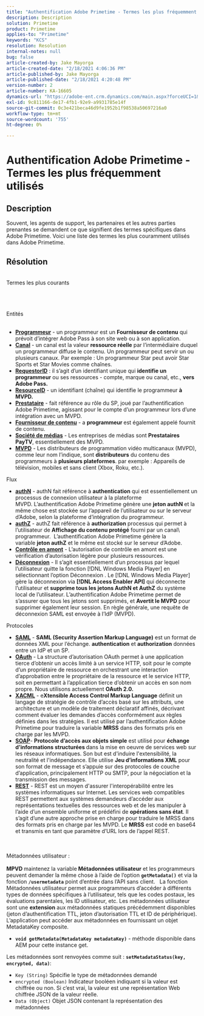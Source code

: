 ```yaml
---
title: "Authentification Adobe Primetime - Termes les plus fréquemment utilisés"
description: Description
solution: Primetime
product: Primetime
applies-to: "Primetime"
keywords: "KCS"
resolution: Resolution
internal-notes: null
bug: false
article-created-by: Jake Mayorga
article-created-date: "2/18/2021 4:06:36 PM"
article-published-by: Jake Mayorga
article-published-date: "2/18/2021 4:20:48 PM"
version-number: 2
article-number: KA-16605
dynamics-url: "https://adobe-ent.crm.dynamics.com/main.aspx?forceUCI=1&pagetype=entityrecord&etn=knowledgearticle&id=9ecbfd41-0372-eb11-a812-00224809aac7"
exl-id: 9c811166-de17-4fb1-92e9-a9931785e14f
source-git-commit: 0c3e421beca46d9fe1952b1f98538a50697216a0
workflow-type: tm+mt
source-wordcount: '755'
ht-degree: 0%

---
```


# Authentification Adobe Primetime - Termes les plus fréquemment utilisés

## Description


Souvent, les agents de support, les partenaires et les autres parties prenantes se demandent ce que signifient des termes spécifiques dans Adobe Primetime. Voici une liste des termes les plus couramment utilisés dans Adobe Primetime.


## Résolution

<br>Termes les plus courants<br><br>

<br><br>Entités<br><br>
- <u><b>Programmeur</b></u> - un programmeur est un <b>Fournisseur de contenu</b> qui prévoit d’intégrer Adobe Pass à son site web ou à son application.
- <u><b>Canal</b></u> - un canal est la valeur <b>ressource réelle</b> par l’intermédiaire duquel un programmeur diffuse le contenu. Un programmeur peut servir un ou plusieurs canaux. Par exemple : Un programmeur Star peut avoir Star Sports et Star Movies comme chaînes.
- <u><b>RequestorID</b></u> : il s’agit d’un identifiant unique qui <b>identifie un programmeur</b> ou ses ressources - compte, marque ou canal, etc., <b>vers Adobe Pass. </b>
- <u><b>ResourceID</b></u> - un identifiant (chaîne) qui identifie le programmeur <b>à MVPD. </b>
- <u><b>Prestataire</b></u> - fait référence au rôle du SP, joué par l’authentification Adobe Primetime, agissant pour le compte d’un programmeur lors d’une intégration avec un MVPD.
- <u><b>Fournisseur de contenu</b></u> - a <b>programmeur </b>est également appelé fournit de contenu.
- <u><b>Société de médias</b></u> - Les entreprises de médias sont <b>Prestataires PayTV</b>, essentiellement des MVPD.
- <u><b>MVPD</b></u> - Les distributeurs de programmation vidéo multicanaux (MVPD), comme leur nom l’indique, sont <b>distributeurs</b> du contenu des programmeurs à <b>plusieurs plateformes</b>. par exemple : Appareils de télévision, mobiles et sans client (Xbox, Roku, etc.).

Flux
- <u><b>authN</b></u> - authN fait référence à <b>authentication</b> qui est essentiellement un processus de connexion utilisateur à la plateforme MVPD. L’authentification Adobe Primetime génère une <b>jeton authN </b>et la même chose est stockée sur l’appareil de l’utilisateur ou sur le serveur d’Adobe, selon la plateforme d’intégration du programmeur.
- <u><b>authZ</b></u> - authZ fait référence à <b>authorization</b> processus qui permet à l’utilisateur de <b>Affichage du contenu protégé</b> fourni par un canal\ programmeur.  L’authentification Adobe Primetime génère la variable <b>jeton authZ</b> et le même est stocké sur le serveur d’Adobe.
- <u><b>Contrôle en amont</b></u> - L’autorisation de contrôle en amont est une vérification d’autorisation légère pour plusieurs ressources.
- <u><b>Déconnexion</b></u> - Il s’agit essentiellement d’un processus par lequel l’utilisateur quitte la fonction [!DNL Windows Media Player] en sélectionnant l’option Déconnexion . Le [!DNL Windows Media Player] gère la déconnexion via <b>[!DNL Access Enabler API]</b> qui déconnecte l’utilisateur et <b>supprime tous les jetons AuthN et AuthZ</b> du système local de l’utilisateur. L’authentification Adobe Primetime permet de s’assurer que tous les jetons sont supprimés, et <b>Avertit le MVPD</b> pour supprimer également leur session. En règle générale, une requête de déconnexion SAML est envoyée à l’IdP (MVPD).



Protocoles
- <b><u>SAML</u></b> - <b>SAML (Security Assertion Markup Language)</b> est un format de données XML pour l’échange. <b>authentication</b> et <b>authorization</b> données entre un IdP et un SP.
- <u><b>OAuth</b></u> - La structure d’autorisation OAuth permet à une application tierce d’obtenir un accès limité à un service HTTP, soit pour le compte d’un propriétaire de ressource en orchestrant une interaction d’approbation entre le propriétaire de la ressource et le service HTTP, soit en permettant à l’application tierce d’obtenir un accès en son nom propre. Nous utilisons actuellement <b>OAuth 2.0.</b>
- <b><u>XACML</u></b> - e<b>Xtensible Access Control Markup Language</b> définit un langage de stratégie de contrôle d’accès basé sur les attributs, une architecture et un modèle de traitement déclaratif affinés, décrivant comment évaluer les demandes d’accès conformément aux règles définies dans les stratégies. Il est utilisé par l’authentification Adobe Primetime pour traduire la variable <b>MRSS</b> dans des formats pris en charge par les MVPD.
- <b><u>SOAP</u></b>- <b>Protocole d’accès aux objets simple</b> est utilisé pour <b>échange d’informations structurées </b>dans la mise en oeuvre de services web sur les réseaux informatiques. Son but est d&#39;induire l&#39;extensibilité, la neutralité et l&#39;indépendance. Elle utilise <b>Jeu d’informations XML</b> pour son format de message et s’appuie sur des protocoles de couche d’application, principalement HTTP ou SMTP, pour la négociation et la transmission des messages.
- <u><b>REST</b></u> - REST est un moyen d&#39;assurer l&#39;interopérabilité entre les systèmes informatiques sur Internet. Les services web compatibles REST permettent aux systèmes demandeurs d’accéder aux représentations textuelles des ressources web et de les manipuler à l’aide d’un ensemble uniforme et prédéfini de <b>opérations sans état</b>. Il s’agit d’une autre approche prise en charge pour traduire le MRSS dans des formats pris en charge par les MVPD. Le <b>MRSS</b> est codé en base64 et transmis en tant que paramètre d’URL lors de l’appel REST.

<br><br>Métadonnées utilisateur :<br><br>
<b>MPVD </b>maintenez la variable<b> Métadonnées utilisateur</b> et les programmeurs peuvent demander la même chose à l’aide de l’option <b>`getMetadata()`</b> et via la fonction <b>`/usermetadata`</b> point d’entrée dans l’API sans client.   La fonction Métadonnées utilisateur permet aux programmeurs d’accéder à différents types de données spécifiques à l’utilisateur, tels que les codes postaux, les évaluations parentales, les ID utilisateur, etc. Les métadonnées utilisateur sont une <b>extension</b> aux métadonnées statiques précédemment disponibles (jeton d’authentification TTL, jeton d’autorisation TTL et ID de périphérique). L’application peut accéder aux métadonnées en fournissant un objet MetadataKey composite.

- <b>`void getMetadata(MetadataKey metadataKey)`</b> - méthode disponible dans AEM pour cette instance get.


Les métadonnées sont renvoyées comme suit : <b>`setMetadataStatus(key, encrypted, data)`</b>:

- `Key (String)` Spécifie le type de métadonnées demandé
- `encrypted (Boolean)` Indicateur booléen indiquant si la valeur est chiffrée ou non. Si c’est vrai, la valeur est une représentation Web chiffrée JSON de la valeur réelle.
- `Data (Object)` Objet JSON contenant la représentation des métadonnées
